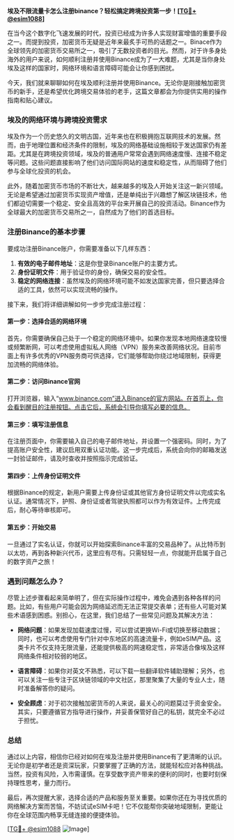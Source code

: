 **埃及不限流量卡怎么注册binance？轻松搞定跨境投资第一步！[[TG💪+ @esim1088](https://t.me/s/esim1088)]**

在当今这个数字化飞速发展的时代，投资已经成为许多人实现财富增值的重要手段之一。而提到投资，加密货币无疑是近年来最炙手可热的话题之一。Binace作为全球领先的加密货币交易所之一，吸引了无数投资者的目光。然而，对于许多身处海外的用户来说，如何顺利注册并使用Binance成为了一大难题，尤其是当你身处埃及这样的国家时，网络环境和语言障碍可能会让你感到困扰。

今天，我们就来聊聊如何在埃及顺利注册并使用Binance。无论你是刚接触加密货币的新手，还是希望优化跨境交易体验的老手，这篇文章都会为你提供实用的操作指南和贴心建议。

### 埃及的网络环境与跨境投资需求

埃及作为一个历史悠久的文明古国，近年来也在积极拥抱互联网技术的发展。然而，由于地理位置和经济条件的限制，埃及的网络基础设施相较于发达国家仍有差距。尤其是在跨境投资领域，埃及的普通用户常常会遇到网络速度慢、连接不稳定等问题。这些问题直接影响了他们访问国际网站的速度和稳定性，从而阻碍了他们参与全球化投资的机会。

此外，随着加密货币市场的不断壮大，越来越多的埃及人开始关注这一新兴领域。无论是希望通过加密货币实现资产增值，还是单纯出于兴趣想了解区块链技术，他们都迫切需要一个稳定、安全且高效的平台来开展自己的投资活动。Binance作为全球最大的加密货币交易所之一，自然成为了他们的首选目标。

### 注册Binance的基本步骤

要成功注册Binance账户，你需要准备以下几样东西：

1. **有效的电子邮件地址**：这是你登录Binance账户的主要方式。
2. **身份证明文件**：用于验证你的身份，确保交易的安全性。
3. **稳定的网络连接**：虽然埃及的网络环境可能不如发达国家完善，但只要选择合适的工具，依然可以实现流畅的操作。

接下来，我们将详细讲解如何一步步完成注册过程：

#### 第一步：选择合适的网络环境

首先，你需要确保自己处于一个稳定的网络环境中。如果你发现本地网络速度较慢或频繁断网，可以考虑使用虚拟私人网络（VPN）服务来改善网络状况。目前市面上有许多优秀的VPN服务商可供选择，它们能够帮助你绕过地域限制，获得更加流畅的网络体验。

#### 第二步：访问Binance官网

打开浏览器，输入“www.binance.com”进入Binance的官方网站。在首页上，你会看到醒目的注册按钮。点击它后，系统会引导你填写必要的信息。

#### 第三步：填写注册信息

在注册页面中，你需要输入自己的电子邮件地址，并设置一个强密码。同时，为了提高账户安全性，建议启用双重认证功能。这一步完成后，系统会向你的邮箱发送一封验证邮件，请及时查收并按照指示完成验证。

#### 第四步：上传身份证明文件

根据Binance的规定，新用户需要上传身份证或其他官方身份证明文件以完成实名认证。通常情况下，护照、身份证或者驾驶执照都可以作为有效证件。上传完成后，耐心等待审核即可。

#### 第五步：开始交易

一旦通过了实名认证，你就可以开始探索Binance丰富的交易品种了。从比特币到以太坊，再到各种新兴代币，这里应有尽有。只需轻轻一点，你就能开启属于自己的数字资产之旅！

### 遇到问题怎么办？

尽管上述步骤看起来简单明了，但在实际操作过程中，难免会遇到各种各样的问题。比如，有些用户可能会因为网络延迟而无法正常提交表单；还有些人可能对某些术语感到困惑。别担心，在这里，我们总结了一些常见问题及其解决方法：

- **网络问题**：如果发现加载速度过慢，可以尝试更换Wi-Fi或切换至移动数据；同时，也可以考虑使用专门针对中东地区的高速流量卡，例如eSIM产品。这类卡片不仅支持无限流量，还能提供极高的网速稳定性，非常适合像埃及这样网络条件相对较弱的地区。
  
- **语言障碍**：如果你对英文不熟悉，可以下载一些翻译软件辅助理解；另外，也可以关注一些专注于区块链领域的中文社区，那里聚集了大量的专业人士，随时准备解答你的疑问。

- **安全顾虑**：对于初次接触加密货币的人来说，最关心的问题莫过于资金安全。其实，只要遵循官方指导进行操作，并妥善保管好自己的私钥，就完全不必过于担忧。

### 总结

通过以上内容，相信你已经对如何在埃及注册并使用Binance有了更清晰的认识。无论你是初学者还是资深玩家，只要掌握了正确的方法，就能轻松应对各种挑战。当然，投资有风险，入市需谨慎。在享受数字资产带来的便利的同时，也要时刻保持理性思考，量力而行。

最后，再次提醒大家，选择合适的产品和服务至关重要。如果你还在为寻找优质的网络解决方案而苦恼，不妨试试eSIM卡吧！它不仅能帮你突破地域限制，更能让你在全球范围内畅享无缝连接的便捷体验。

[[TG💪+ @esim1088](https://t.me/s/esim1088) ![Image](https://i.postimg.cc/4NQfJmqS/Snipaste-2025-05-13-00-14-12.png)]
